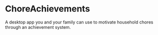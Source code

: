 # ChoreAchievements
A desktop app you and your family can use to motivate household chores through an achievement system. 
